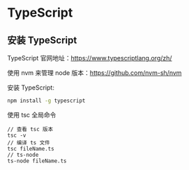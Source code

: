 # TypeScript

## 安装 TypeScript

TypeScript 官网地址：https://www.typescriptlang.org/zh/

使用 nvm 来管理 node 版本：https://github.com/nvm-sh/nvm

安装 TypeScript:

```sh
npm install -g typescript
```

使用 tsc 全局命令

```shell
// 查看 tsc 版本
tsc -v
// 编译 ts 文件
tsc fileName.ts
// ts-node
ts-node fileName.ts
```

